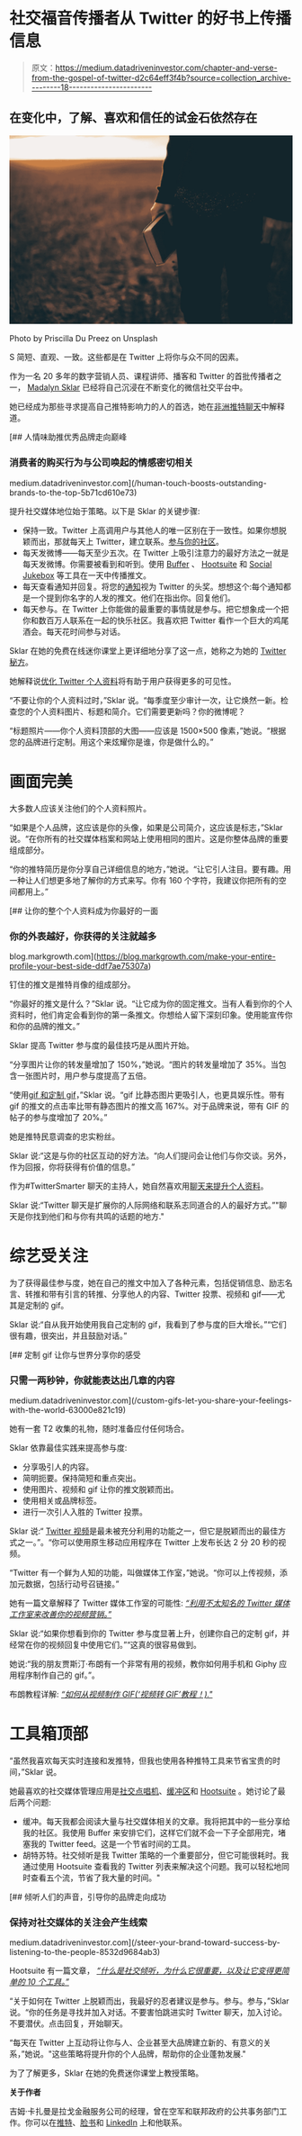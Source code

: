 # 社交福音传播者从 Twitter 的好书上传播信息

> 原文：<https://medium.datadriveninvestor.com/chapter-and-verse-from-the-gospel-of-twitter-d2c64eff3f4b?source=collection_archive---------18----------------------->

## 在变化中，了解、喜欢和信任的试金石依然存在

![](img/d144cda144001a03e3371c1e5ed2c017.png)

Photo by Priscilla Du Preez on Unsplash

S 简短、直观、一致。这些都是在 Twitter 上将你与众不同的因素。

作为一名 20 多年的数字营销人员、课程讲师、播客和 Twitter 的首批传播者之一， [Madalyn Sklar](https://twitter.com/MadalynSklar) 已经将自己沉浸在不断变化的微信社交平台中。

她已经成为那些寻求提高自己推特影响力的人的首选，她在[非洲推特聊天](https://twitter.com/AfricaTweetChat)中解释道。

[](/human-touch-boosts-outstanding-brands-to-the-top-5b71cd610e73) [## 人情味助推优秀品牌走向巅峰

### 消费者的购买行为与公司唤起的情感密切相关

medium.datadriveninvestor.com](/human-touch-boosts-outstanding-brands-to-the-top-5b71cd610e73) 

提升社交媒体地位始于策略。以下是 Sklar 的关键步骤:

*   保持一致。Twitter 上高调用户与其他人的唯一区别在于一致性。如果你想脱颖而出，那就每天上 Twitter，建立联系。[参与你的社区](https://blog.markgrowth.com/online-and-off-community-building-is-a-quick-win-f8006bcb1958?source=friends_link&sk=99555bff307a4e6cc931f76916ad9f7a)。
*   每天发微博——每天至少五次。在 Twitter 上吸引注意力的最好方法之一就是每天发微博。你需要被看到和听到。使用 [Buffer](https://twitter.com/buffer/) 、 [Hootsuite](https://twitter.com/hootsuite/) 和 [Social Jukebox](https://twitter.com/SocialJukebox/) 等工具在一天中传播推文。
*   每天查看通知并回复。将您的[通知](https://twitter.com/notifications)视为 Twitter 的头奖。想想这个:每个通知都是一个提到你名字的人发的推文。他们在指出你。回复他们。
*   每天参与。在 Twitter 上你能做的最重要的事情就是参与。把它想象成一个把你和数百万人联系在一起的快乐社区。我喜欢把 Twitter 看作一个巨大的鸡尾酒会。每天花时间参与对话。

Sklar 在她的免费在线迷你课堂上更详细地分享了这一点，她称之为她的 [Twitter 秘方](https://madalynsklar.thinkific.com/courses/secretsauce)。

她解释说[优化 Twitter 个人资料](https://blog.markgrowth.com/make-your-entire-profile-your-best-side-ddf7ae75307a?source=friends_link&sk=b1eb9bdcc70c7f70d26e8192bec99565)将有助于用户获得更多的可见性。

“不要让你的个人资料过时，”Sklar 说。“每季度至少审计一次，让它焕然一新。检查您的个人资料图片、标题和简介。它们需要更新吗？你的微博呢？

“标题照片——你个人资料顶部的大图——应该是 1500×500 像素，”她说。“根据您的品牌进行定制。用这个来炫耀你是谁，你是做什么的。”

# **画面完美**

大多数人应该关注他们的个人资料照片。

“如果是个人品牌，这应该是你的头像，如果是公司简介，这应该是标志，”Sklar 说。“在你所有的社交媒体档案和网站上使用相同的图片。这是你整体品牌的重要组成部分。

“你的推特简历是你分享自己详细信息的地方，”她说。“让它引人注目。要有趣。用一种让人们想更多地了解你的方式来写。你有 160 个字符，我建议你把所有的空间都用上。”

[](https://blog.markgrowth.com/make-your-entire-profile-your-best-side-ddf7ae75307a) [## 让你的整个个人资料成为你最好的一面

### 你的外表越好，你获得的关注就越多

blog.markgrowth.com](https://blog.markgrowth.com/make-your-entire-profile-your-best-side-ddf7ae75307a) 

钉住的推文是推特肖像的组成部分。

“你最好的推文是什么？”Sklar 说。“让它成为你的固定推文。当有人看到你的个人资料时，他们肯定会看到你的第一条推文。你想给人留下深刻印象。使用能宣传你和你的品牌的推文。”

Sklar 提高 Twitter 参与度的最佳技巧是从图片开始。

“分享图片让你的转发量增加了 150%，”她说。“图片的转发量增加了 35%。当包含一张图片时，用户参与度提高了五倍。

“使用[gif 和定制 gif](https://medium.com/datadriveninvestor/the-greatest-gif-of-all-is-fleeting-868d6220f69a?source=friends_link&sk=311297eec5a5ad808cb5cc71c665e911)，”Sklar 说。“gif 比静态图片更吸引人，也更具娱乐性。带有 gif 的推文的点击率比带有静态图片的推文高 167%。对于品牌来说，带有 GIF 的帖子的参与度增加了 20%。”

她是推特民意调查的忠实粉丝。

Sklar 说:“这是与你的社区互动的好方法。“向人们提问会让他们与你交谈。另外，作为回报，你将获得有价值的信息。”

作为#TwitterSmarter 聊天的主持人，她自然喜欢用[聊天来提升个人资料](https://blog.markgrowth.com/chats-break-through-brick-and-mortar-walls-324c7c9d8f9c?source=friends_link&sk=54881197f13db3a8a33e5d74a5b8789a)。

Sklar 说:“Twitter 聊天是扩展你的人际网络和联系志同道合的人的最好方式。”"聊天是你找到他们和与你有共鸣的话题的地方."

# **综艺受关注**

为了获得最佳参与度，她在自己的推文中加入了各种元素，包括促销信息、励志名言、转推和带有引言的转推、分享他人的内容、Twitter 投票、视频和 gif——尤其是定制的 gif。

Sklar 说:“自从我开始使用我自己定制的 gif，我看到了参与度的巨大增长。”“它们很有趣，很突出，并且鼓励对话。”

 [## 定制 gif 让你与世界分享你的感受

### 只需一两秒钟，你就能表达出几章的内容

medium.datadriveninvestor.com](/custom-gifs-let-you-share-your-feelings-with-the-world-63000e821c19) 

她有一套 T2 收集的礼物，随时准备应付任何场合。

Sklar 依靠最佳实践来提高参与度:

*   分享吸引人的内容。
*   简明扼要。保持简短和重点突出。
*   使用图片、视频和 gif 让你的推文脱颖而出。
*   使用相关或品牌标签。
*   进行一次引人入胜的 Twitter 投票。

Sklar 说:“ [Twitter 视频](https://blog.markgrowth.com/video-injects-pizzazz-to-marketing-3974d06be72?source=friends_link&sk=c97f05865e4c997eef093a96d4395236)是最未被充分利用的功能之一，但它是脱颖而出的最佳方式之一。”。“你可以使用原生移动应用程序在 Twitter 上发布长达 2 分 20 秒的视频。

“Twitter 有一个鲜为人知的功能，叫做媒体工作室，”她说。“你可以上传视频，添加元数据，包括行动号召链接。”

她有一篇文章解释了 Twitter 媒体工作室的可能性: [*“利用不太知名的 Twitter 媒体工作室来改善你的视频营销。”*](https://madalynsklar.com/2019/07/twitter-media-studio-video-marketing/)

Sklar 说:“如果你想看到你的 Twitter 参与度显著上升，创建你自己的定制 gif，并经常在你的视频回复中使用它们。”“这真的很容易做到。

她说:“我的朋友贾斯汀·布朗有一个非常有用的视频，教你如何用手机和 Giphy 应用程序制作自己的 gif。”。

布朗教程详解: [*“如何从视频制作 GIF(‘视频转 GIF’教程！)."*](https://www.youtube.com/watch?v=HYPVW1pMAhI&feature=youtu.be)

# **工具箱顶部**

“虽然我喜欢每天实时连接和发推特，但我也使用各种推特工具来节省宝贵的时间，”Sklar 说。

她最喜欢的社交媒体管理应用是[社交点唱机](https://twitter.com/SocialJukebox)、[缓冲区](https://twitter.com/buffer)和 [Hootsuite](https://twitter.com/hootsuite) 。她讨论了最后两个问题:

*   缓冲。每天我都会阅读大量与社交媒体相关的文章。我将把其中的一些分享给我的社区。我使用 Buffer 来安排它们，这样它们就不会一下子全部用完，堵塞我的 Twitter feed。这是一个节省时间的工具。
*   胡特苏特。社交倾听是我 Twitter 策略的一个重要部分，但它可能很耗时。我通过使用 Hootsuite 查看我的 Twitter 列表来解决这个问题。我可以轻松地同时查看五个流，节省了我大量的时间。"

[](/steer-your-brand-toward-success-by-listening-to-the-people-8532d9684ab3) [## 倾听人们的声音，引导你的品牌走向成功

### 保持对社交媒体的关注会产生线索

medium.datadriveninvestor.com](/steer-your-brand-toward-success-by-listening-to-the-people-8532d9684ab3) 

Hootsuite 有一篇文章， [*“什么是社交倾听，为什么它很重要，以及让它变得更简单的 10 个工具。”*](https://blog.hootsuite.com/social-listening-business/)

“关于如何在 Twitter 上脱颖而出，我最好的忍者建议是参与。参与。参与，”Sklar 说。“你的任务是寻找并加入对话。不要害怕跳进实时 Twitter 聊天，加入讨论。不要潜伏。点击回复，开始聊天。

“每天在 Twitter 上互动将让你与人、企业甚至大品牌建立新的、有意义的关系，”她说。"这些策略将提升你的个人品牌，帮助你的企业蓬勃发展."

为了了解更多，Sklar 在她的免费迷你课堂上教授策略。

**关于作者**

吉姆·卡扎曼是拉戈金融服务公司的经理，曾在空军和联邦政府的公共事务部门工作。你可以在[推特](https://twitter.com/JKatzaman)、[脸书](https://www.facebook.com/jim.katzaman)和 [LinkedIn](https://www.linkedin.com/in/jim-katzaman-33641b21/) 上和他联系。